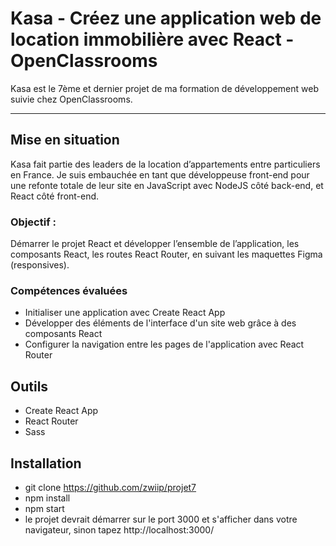 # Kasa - Créez une application web de location immobilière avec React - OpenClassrooms
Kasa est le 7ème et dernier projet de ma formation de développement web suivie chez OpenClassrooms.
***
## Mise en situation
Kasa fait partie des leaders de la location d’appartements entre particuliers en France.
Je suis embauchée en tant que développeuse front-end pour une refonte totale de leur site en JavaScript avec NodeJS côté back-end, et React côté front-end.

### Objectif :
Démarrer le projet React et développer l’ensemble de l’application, les composants React, les routes React Router, en suivant les maquettes Figma (responsives).

### Compétences évaluées
* Initialiser une application avec Create React App
* Développer des éléments de l'interface d'un site web grâce à des composants React
* Configurer la navigation entre les pages de l'application avec React Router

## Outils
* Create React App
* React Router
* Sass

## Installation
* git clone https://github.com/zwiip/projet7
* npm install
* npm start
* le projet devrait démarrer sur le port 3000 et s'afficher dans votre navigateur, sinon tapez http://localhost:3000/